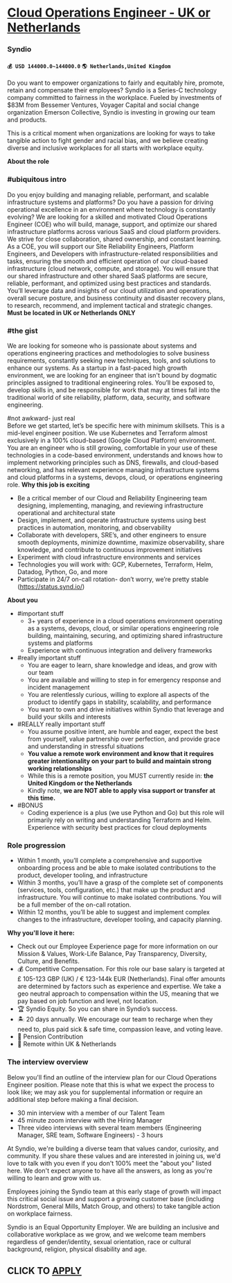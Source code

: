 # [Cloud Operations Engineer - UK or Netherlands](https://www.remotewlb.com/apply/cloud-operations-engineer-uk-or-netherlands)  
### Syndio  
#### `💰 USD 144000.0~144000.0` `🌎 Netherlands,United Kingdom`  

Do you want to empower organizations to fairly and equitably hire, promote, retain and compensate their employees? Syndio is a Series-C technology company committed to fairness in the workplace. Fueled by investments of $83M from Bessemer Ventures, Voyager Capital and social change organization Emerson Collective, Syndio is investing in growing our team and products.

This is a critical moment when organizations are looking for ways to take tangible action to fight gender and racial bias, and we believe creating diverse and inclusive workplaces for all starts with workplace equity.

 **About the role**

### #ubiquitous intro

Do you enjoy building and managing reliable, performant, and scalable infrastructure systems and platforms? Do you have a passion for driving operational excellence in an environment where technology is constantly evolving? We are looking for a skilled and motivated Cloud Operations Engineer (COE) who will build, manage, support, and optimize our shared infrastructure platforms across various SaaS and cloud platform providers. We strive for close collaboration, shared ownership, and constant learning. As a COE, you will support our Site Reliability Engineers, Platform Engineers, and Developers with infrastructure-related responsibilities and tasks, ensuring the smooth and efficient operation of our cloud-based infrastructure (cloud network, compute, and storage). You will ensure that our shared infrastructure and other shared SaaS platforms are secure, reliable, performant, and optimized using best practices and standards. You’ll leverage data and insights of our cloud utilization and
operations, overall secure posture, and business continuity and disaster recovery plans, to research, recommend, and implement tactical and strategic changes. **Must be located in UK or Netherlands ONLY**

### #the gist

We are looking for someone who is passionate about systems and operations engineering practices and methodologies to solve business requirements, constantly seeking new techniques, tools, and solutions to enhance our systems. As a startup in a fast-paced high growth environment, we are looking for an engineer that isn't bound by dogmatic principles assigned to traditional engineering roles. You’ll be exposed to, develop skills in, and be responsible for work that may at times fall into the traditional world of site reliability, platform, data, security, and software engineering.

#not awkward- just real  
Before we get started, let’s be specific here with minimum skillsets. This is a mid-level engineer position. We use Kubernetes and Terraform almost exclusively in a 100% cloud-based (Google Cloud Platform) environment. You are an engineer who is still growing, comfortable in your use of these technologies in a code-based environment, understands and knows how to implement networking principles such as DNS, firewalls, and cloud-based networking, and has relevant experience managing infrastructure systems and cloud platforms in a systems, devops, cloud, or operations engineering role. **Why this job is exciting**

  * Be a critical member of our Cloud and Reliability Engineering team designing, implementing, managing, and reviewing infrastructure operational and architectural state
  * Design, implement, and operate infrastructure systems using best practices in automation, monitoring, and observability
  * Collaborate with developers, SRE’s, and other engineers to ensure smooth deployments, minimize downtime, maximize observability, share knowledge, and contribute to continuous improvement initiatives
  * Experiment with cloud infrastructure environments and services
  * Technologies you will work with: GCP, Kubernetes, Terraform, Helm, Datadog, Python, Go, and more
  * Participate in 24/7 on-call rotation- don’t worry, we’re pretty stable (https://status.synd.io/)

 **About you**

  * #important stuff
    * 3+ years of experience in a cloud operations environment operating as a systems, devops, cloud, or similar operations engineering role building, maintaining, securing, and optimizing shared infrastructure systems and platforms
    * Experience with continuous integration and delivery frameworks
  * #really important stuff
    * You are eager to learn, share knowledge and ideas, and grow with our team
    * You are available and willing to step in for emergency response and incident management
    * You are relentlessly curious, willing to explore all aspects of the product to identify gaps in stability, scalability, and performance
    * You want to own and drive initiatives within Syndio that leverage and build your skills and interests
  * #REALLY really important stuff
    * You assume positive intent, are humble and eager, expect the best from yourself, value partnership over perfection, and provide grace and understanding in stressful situations
    *  **You value a remote work environment and know that it requires greater intentionality on your part to build and maintain strong working relationships**
    * While this is a remote position, you MUST currently reside in: **the United Kingdom or the Netherlands**
    * Kindly note, **we are NOT able to apply visa support or transfer at this time.**
  * #BONUS
    * Coding experience is a plus (we use Python and Go) but this role will primarily rely on writing and understanding Terraform and Helm.  
Experience with security best practices for cloud deployments

### Role progression

  * Within 1 month, you’ll complete a comprehensive and supportive onboarding process and be able to make isolated contributions to the product, developer tooling, and infrastructure
  * Within 3 months, you’ll have a grasp of the complete set of components (services, tools, configuration, etc.) that make up the product and infrastructure. You will continue to make isolated contributions. You will be a full member of the on-call rotation.
  * Within 12 months, you’ll be able to suggest and implement complex changes to the infrastructure, developer tooling, and capacity planning.

 **Why you'll love it here:**

  * Check out our Employee Experience page for more information on our Mission & Values, Work-Life Balance, Pay Transparency, Diversity, Culture, and Benefits. 
  * 💰 Competitive Compensation. For this role our base salary is targeted at £ 105-123 GBP (UK) / € 123-144k EUR (Netherlands). Final offer amounts are determined by factors such as experience and expertise. We take a geo neutral approach to compensation within the US, meaning that we pay based on job function and level, not location. 
  * 🏆 Syndio Equity. So you can share in Syndio’s success.
  * 🏝 20 days annually. We encourage our team to recharge when they need to, plus paid sick & safe time, compassion leave, and voting leave. 
  * 🏦 Pension Contribution
  * 📍 Remote within UK & Netherlands 

### The interview overview

Below you'll find an outline of the interview plan for our Cloud Operations Engineer position. Please note that this is what we expect the process to look like; we may ask you for supplemental information or require an additional step before making a final decision.

  * 30 min interview with a member of our Talent Team
  * 45 minute zoom interview with the Hiring Manager
  * Three video interviews with several team members (Engineering Manager, SRE team, Software Engineers) - 3 hours

At Syndio, we're building a diverse team that values candor, curiosity, and community. If you share these values and are interested in joining us, we'd love to talk with you even if you don't 100% meet the "about you" listed here. We don't expect anyone to have all the answers, as long as you're willing to learn and grow with us.

Employees joining the Syndio team at this early stage of growth will impact this critical social issue and support a growing customer base (including Nordstrom, General Mills, Match Group, and others) to take tangible action on workplace fairness.

Syndio is an Equal Opportunity Employer. We are building an inclusive and collaborative workplace as we grow, and we welcome team members regardless of gender/identity, sexual orientation, race or cultural background, religion, physical disability and age.

  
## CLICK TO [APPLY](https://www.remotewlb.com/apply/cloud-operations-engineer-uk-or-netherlands)

